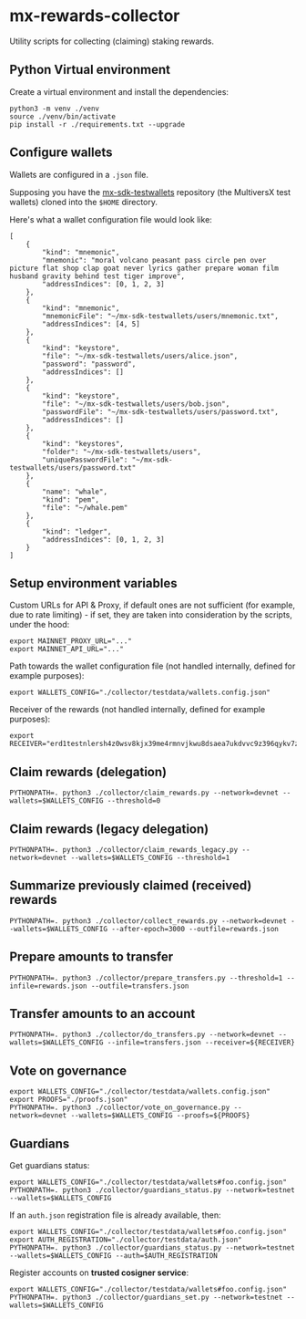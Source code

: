 # mx-rewards-collector

Utility scripts for collecting (claiming) staking rewards.

## Python Virtual environment

Create a virtual environment and install the dependencies:

```
python3 -m venv ./venv
source ./venv/bin/activate
pip install -r ./requirements.txt --upgrade
```

## Configure wallets

Wallets are configured in a `.json` file.

Supposing you have the [mx-sdk-testwallets](https://github.com/multiversx/mx-sdk-testwallets) repository (the MultiversX test wallets) cloned into the `$HOME` directory.

Here's what a wallet configuration file would look like:

```
[
    {
        "kind": "mnemonic",
        "mnemonic": "moral volcano peasant pass circle pen over picture flat shop clap goat never lyrics gather prepare woman film husband gravity behind test tiger improve",
        "addressIndices": [0, 1, 2, 3]
    },
    {
        "kind": "mnemonic",
        "mnemonicFile": "~/mx-sdk-testwallets/users/mnemonic.txt",
        "addressIndices": [4, 5]
    },
    {
        "kind": "keystore",
        "file": "~/mx-sdk-testwallets/users/alice.json",
        "password": "password",
        "addressIndices": []
    },
    {
        "kind": "keystore",
        "file": "~/mx-sdk-testwallets/users/bob.json",
        "passwordFile": "~/mx-sdk-testwallets/users/password.txt",
        "addressIndices": []
    },
    {
        "kind": "keystores",
        "folder": "~/mx-sdk-testwallets/users",
        "uniquePasswordFile": "~/mx-sdk-testwallets/users/password.txt"
    },
    {
        "name": "whale",
        "kind": "pem",
        "file": "~/whale.pem"
    },
    {
        "kind": "ledger",
        "addressIndices": [0, 1, 2, 3]
    }
]
```

## Setup environment variables

Custom URLs for API & Proxy, if default ones are not sufficient (for example, due to rate limiting) - if set, they are taken into consideration by the scripts, under the hood:

```
export MAINNET_PROXY_URL="..."
export MAINNET_API_URL="..."
```

Path towards the wallet configuration file (not handled internally, defined for example purposes):

```
export WALLETS_CONFIG="./collector/testdata/wallets.config.json"
```

Receiver of the rewards (not handled internally, defined for example purposes):

```
export RECEIVER="erd1testnlersh4z0wsv8kjx39me4rmnvjkwu8dsaea7ukdvvc9z396qykv7z7"
```

## Claim rewards (delegation)

```
PYTHONPATH=. python3 ./collector/claim_rewards.py --network=devnet --wallets=$WALLETS_CONFIG --threshold=0
```

## Claim rewards (legacy delegation)

```
PYTHONPATH=. python3 ./collector/claim_rewards_legacy.py --network=devnet --wallets=$WALLETS_CONFIG --threshold=1
```

## Summarize previously claimed (received) rewards

```
PYTHONPATH=. python3 ./collector/collect_rewards.py --network=devnet --wallets=$WALLETS_CONFIG --after-epoch=3000 --outfile=rewards.json
```

## Prepare amounts to transfer

```
PYTHONPATH=. python3 ./collector/prepare_transfers.py --threshold=1 --infile=rewards.json --outfile=transfers.json
```

## Transfer amounts to an account

```
PYTHONPATH=. python3 ./collector/do_transfers.py --network=devnet --wallets=$WALLETS_CONFIG --infile=transfers.json --receiver=${RECEIVER}
```

## Vote on governance

```
export WALLETS_CONFIG="./collector/testdata/wallets.config.json"
export PROOFS="./proofs.json"
PYTHONPATH=. python3 ./collector/vote_on_governance.py --network=devnet --wallets=$WALLETS_CONFIG --proofs=${PROOFS}
```

## Guardians

Get guardians status:

```
export WALLETS_CONFIG="./collector/testdata/wallets#foo.config.json"
PYTHONPATH=. python3 ./collector/guardians_status.py --network=testnet --wallets=$WALLETS_CONFIG
```

If an `auth.json` registration file is already available, then:

```
export WALLETS_CONFIG="./collector/testdata/wallets#foo.config.json"
export AUTH_REGISTRATION="./collector/testdata/auth.json"
PYTHONPATH=. python3 ./collector/guardians_status.py --network=testnet --wallets=$WALLETS_CONFIG --auth=$AUTH_REGISTRATION
```

Register accounts on **trusted cosigner service**:

```
export WALLETS_CONFIG="./collector/testdata/wallets#foo.config.json"
PYTHONPATH=. python3 ./collector/guardians_set.py --network=testnet --wallets=$WALLETS_CONFIG
```
